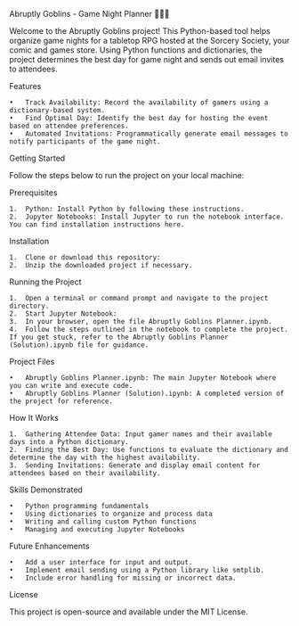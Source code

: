 Abruptly Goblins - Game Night Planner 🧙‍♂️🎲

Welcome to the Abruptly Goblins project! This Python-based tool helps organize game nights for a tabletop RPG hosted at the Sorcery Society, your comic and games store. Using Python functions and dictionaries, the project determines the best day for game night and sends out email invites to attendees.

Features

	•	Track Availability: Record the availability of gamers using a dictionary-based system.
	•	Find Optimal Day: Identify the best day for hosting the event based on attendee preferences.
	•	Automated Invitations: Programmatically generate email messages to notify participants of the game night.

Getting Started

Follow the steps below to run the project on your local machine:

Prerequisites

	1.	Python: Install Python by following these instructions.
	2.	Jupyter Notebooks: Install Jupyter to run the notebook interface. You can find installation instructions here.

Installation

	1.	Clone or download this repository:
 	2.	Unzip the downloaded project if necessary.

Running the Project

	1.	Open a terminal or command prompt and navigate to the project directory.
	2.	Start Jupyter Notebook:
	3.	In your browser, open the file Abruptly Goblins Planner.ipynb.
	4.	Follow the steps outlined in the notebook to complete the project. If you get stuck, refer to the Abruptly Goblins Planner (Solution).ipynb file for guidance.

Project Files


	•	Abruptly Goblins Planner.ipynb: The main Jupyter Notebook where you can write and execute code.
	•	Abruptly Goblins Planner (Solution).ipynb: A completed version of the project for reference.

How It Works

	1.	Gathering Attendee Data: Input gamer names and their available days into a Python dictionary.
	2.	Finding the Best Day: Use functions to evaluate the dictionary and determine the day with the highest availability.
	3.	Sending Invitations: Generate and display email content for attendees based on their availability.

Skills Demonstrated

	•	Python programming fundamentals
	•	Using dictionaries to organize and process data
	•	Writing and calling custom Python functions
	•	Managing and executing Jupyter Notebooks

Future Enhancements

	•	Add a user interface for input and output.
	•	Implement email sending using a Python library like smtplib.
	•	Include error handling for missing or incorrect data.

License

This project is open-source and available under the MIT License.
